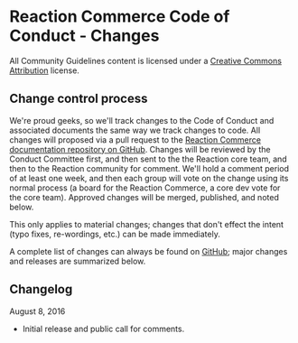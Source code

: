 # Reaction Commerce Code of Conduct - Changes

All Community Guidelines content is licensed under a [Creative Commons Attribution](https://creativecommons.org/licenses/by/3.0/) license.

## Change control process

We're proud geeks, so we'll track changes to the Code of Conduct and associated documents the same way we track changes to code. All changes will proposed via a pull request to the [Reaction Commerce documentation repository on GitHub](http://github.com/reactioncommerce/reaction-docs). Changes will be reviewed by the Conduct Committee first, and then sent to the the Reaction core team, and then to the Reaction community for comment. We'll hold a comment period of at least one week, and then each group will vote on the change using its normal process (a board for the Reaction Commerce, a core dev vote for the core team). Approved changes will be merged, published, and noted below.

This only applies to material changes; changes that don't effect the intent (typo fixes, re-wordings, etc.) can be made immediately.

A complete list of changes can always be found on [GitHub](https://github.com/reactioncommerce/reaction-docs); major changes and releases are summarized below.

## Changelog

August 8, 2016

-   Initial release and public call for comments.
